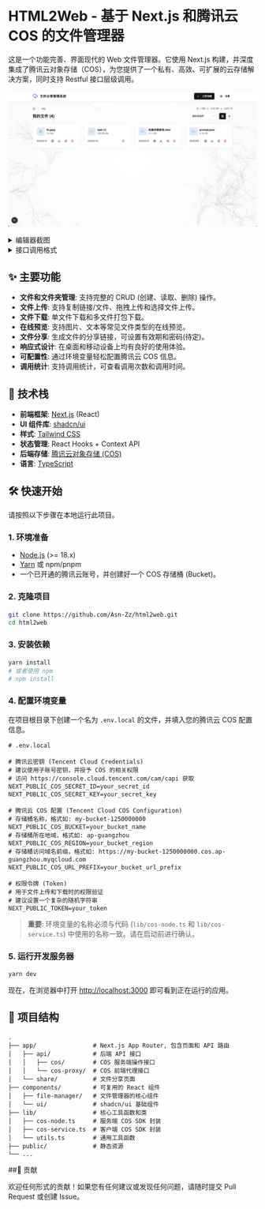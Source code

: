 # HTML2Web - 基于 Next.js 和腾讯云 COS 的文件管理器

这是一个功能完善、界面现代的 Web 文件管理器。它使用 Next.js 构建，并深度集成了腾讯云对象存储（COS），为您提供了一个私有、高效、可扩展的云存储解决方案，同时支持 Restful 接口层级调用。

![应用截图](public/placeholder.png)

<details>
<summary>编辑器截图</summary>
<img src="public/placeholder-dialog.png" alt="编辑器截图">
<img src="public/placeholder-edit.png" alt="编辑器截图">
</details>

<details>
<summary>接口调用格式</summary>

```javascript
/**
 * GET/POST/DELETE /api/cos/files/[...key]
 * - To list contents: ?type=folder
 * - To download a file: ?type=file (or omit type)
 * - header Authorization: your_token
 */

/**
 * GET /api/static/[...file]
 * - To get a file
 */
```
</details>

## ✨ 主要功能

- **文件和文件夹管理**: 支持完整的 CRUD (创建、读取、删除) 操作。
- **文件上传**: 支持复制链接/文件、拖拽上传和选择文件上传。
- **文件下载**: 单文件下载和多文件打包下载。
- **在线预览**: 支持图片、文本等常见文件类型的在线预览。
- **文件分享**: 生成文件的分享链接，可设置有效期和密码(待定)。
- **响应式设计**: 在桌面和移动设备上均有良好的使用体验。
- **可配置性**: 通过环境变量轻松配置腾讯云 COS 信息。
- **调用统计**: 支持调用统计，可查看调用次数和调用时间。

## 🚀 技术栈

- **前端框架**: [Next.js](https://nextjs.org/) (React)
- **UI 组件库**: [shadcn/ui](https://ui.shadcn.com/)
- **样式**: [Tailwind CSS](https://tailwindcss.com/)
- **状态管理**: React Hooks + Context API
- **后端存储**: [腾讯云对象存储 (COS)](https://cloud.tencent.com/product/cos)
- **语言**: [TypeScript](https://www.typescriptlang.org/)

## 🛠️ 快速开始

请按照以下步骤在本地运行此项目。

### 1. 环境准备

- [Node.js](https://nodejs.org/) (>= 18.x)
- [Yarn](https://yarnpkg.com/) 或 npm/pnpm
- 一个已开通的腾讯云账号，并创建好一个 COS 存储桶 (Bucket)。

### 2. 克隆项目

```bash
git clone https://github.com/Asn-Zz/html2web.git
cd html2web
```

### 3. 安装依赖

```bash
yarn install
# 或者使用 npm
# npm install
```

### 4. 配置环境变量

在项目根目录下创建一个名为 `.env.local` 的文件，并填入您的腾讯云 COS 配置信息。

```plaintext
# .env.local

# 腾讯云密钥 (Tencent Cloud Credentials)
# 建议使用子账号密钥，并授予 COS 的相关权限
# 访问 https://console.cloud.tencent.com/cam/capi 获取
NEXT_PUBLIC_COS_SECRET_ID=your_secret_id
NEXT_PUBLIC_COS_SECRET_KEY=your_secret_key

# 腾讯云 COS 配置 (Tencent Cloud COS Configuration)
# 存储桶名称，格式如: my-bucket-1250000000
NEXT_PUBLIC_COS_BUCKET=your_bucket_name
# 存储桶所在地域，格式如: ap-guangzhou
NEXT_PUBLIC_COS_REGION=your_bucket_region
# 存储桶访问域名前缀，格式如: https://my-bucket-1250000000.cos.ap-guangzhou.myqcloud.com
NEXT_PUBLIC_COS_URL_PREFIX=your_bucket_url_prefix

# 权限令牌 (Token)
# 用于文件上传和下载时的权限验证
# 建议设置一个复杂的随机字符串
NEXT_PUBLIC_TOKEN=your_token
```

> **重要**: 环境变量的名称必须与代码 (`lib/cos-node.ts` 和 `lib/cos-service.ts`) 中使用的名称一致。请在启动前进行确认。

### 5. 运行开发服务器

```bash
yarn dev
```

现在，在浏览器中打开 [http://localhost:3000](http://localhost:3000) 即可看到正在运行的应用。

## 📂 项目结构

```
.
├── app/                # Next.js App Router, 包含页面和 API 路由
│   ├── api/            # 后端 API 接口
│   │   ├── cos/        # COS 服务端操作接口
│   │   └── cos-proxy/  # COS 前端代理接口
│   └── share/          # 文件分享页面
├── components/         # 可复用的 React 组件
│   ├── file-manager/   # 文件管理器的核心组件
│   └── ui/             # shadcn/ui 基础组件
├── lib/                # 核心工具函数和类
│   ├── cos-node.ts     # 服务端 COS SDK 封装
│   ├── cos-service.ts  # 客户端 COS SDK 封装
│   └── utils.ts        # 通用工具函数
├── public/             # 静态资源
└── ...
```

##🤝 贡献

欢迎任何形式的贡献！如果您有任何建议或发现任何问题，请随时提交 Pull Request 或创建 Issue。
